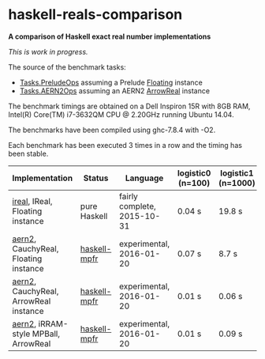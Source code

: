 # haskell-reals-comparison

__A comparison of Haskell exact real number implementations__

_This is work in progress._

The source of the benchmark tasks:  
* [Tasks.PreludeOps](https://github.com/michalkonecny/haskell-reals-comparison/blob/master/src/Tasks/PreludeOps.hs) assuming a Prelude [Floating](https://hackage.haskell.org/package/base-4.8.1.0/docs/Prelude.html#t:Floating) instance
* [Tasks.AERN2Ops](https://github.com/michalkonecny/haskell-reals-comparison/blob/master/src/Tasks/AERN2Ops.hs) assuming an AERN2 [ArrowReal](https://github.com/michalkonecny/aern2/blob/master/aern2-num/src/AERN2/Num/Operations.hs) instance

The benchmark timings are obtained on a Dell Inspiron 15R with 8GB RAM,
Intel(R) Core(TM) i7-3632QM CPU @ 2.20GHz running Ubuntu 14.04.

The benchmarks have been compiled using ghc-7.8.4 with -O2.

Each benchmark has been executed 3 times in a row and the timing has been stable.

| Implementation | Status | Language | logistic0 (n=100) | logistic1 (n=1000)  | logistic2 (n=10000)  |
| -------------- | ------ | ------------ | ---- | --------- | --------- |
| [ireal](https://hackage.haskell.org/package/ireal), IReal, Floating instance | pure Haskell | fairly complete, 2015-10-31 | 0.04 s | 19.8 s | > 10 min |
| [aern2](https://github.com/michalkonecny/aern2), CauchyReal, Floating instance | [haskell-mpfr](https://github.com/comius/haskell-mpfr) | experimental, 2016-01-20 | 0.07 s | 8.7 s | > 10 min |
| [aern2](https://github.com/michalkonecny/aern2), CauchyReal, ArrowReal instance | [haskell-mpfr](https://github.com/comius/haskell-mpfr) | experimental, 2016-01-20 | 0.01 s | 0.06 s | 3.2 s |
| [aern2](https://github.com/michalkonecny/aern2), iRRAM-style MPBall, ArrowReal | [haskell-mpfr](https://github.com/comius/haskell-mpfr) | experimental, 2016-01-20 | 0.01 s | 0.09 s | 5.0 s |
